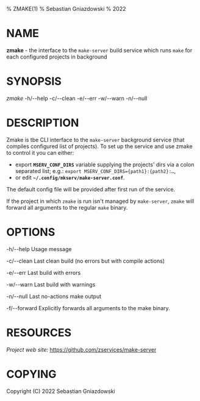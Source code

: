 % ZMAKE(1) % Sebastian Gniazdowski % 2022

# NAME

**zmake** - the interface to the `make-server` build service which runs `make` for each configured projects in
background

# SYNOPSIS

*zmake* -h/--help -c/--clean -e/--err -w/--warn -n/--null

# DESCRIPTION

Zmake is tbe CLI interface to the `make-server` background service (that compiles configured list of projects). To set
up the service and use zmake to control it you can either:

- export **`MSERV_CONF_DIRS`** variable supplying the projects' dirs via a colon separated list; e.g.:
  `export MSERV_CONF_DIRS={path1}:{path2}:…`,
- or edit **`~/.config/mkserv/make-server.conf`**.

The default config file will be provided after first run of the service.

If the project in which `zmake` is run isn't managed by `make-server`, `zmake` will forward all arguments to the regular
`make` binary.

# OPTIONS

-h/--help Usage message

-c/--clean Last clean build (no errors but with compile actions)

-e/--err Last build with errors

-w/--warn Last build with warnings

-n/--null Last no-actions make output

-f/--forward Explicitly forwards all arguments to the make binary.

# RESOURCES

*Project web site:* https://github.com/zservices/make-server

# COPYING

Copyright (C) 2022 Sebastian Gniazdowski
